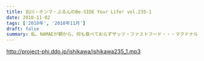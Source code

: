```yaml
---
title: 石川・ホンマ・ぶるんのBe-SIDE Your Life! vol.235-1
date: 2010-11-02
tags: ['2010年', '2010年11月']
draft: false
summary: 私、NAMAEが朝から、何も食べておらずザッツ・ファストフード・・・マクドナルドをスタジオで食すという流れに！！よってスタジオ中にあのマックの匂いが充満！！そんな中での収録です。NAMAE
---
```


http://project-phi.ddo.jp/ishikawa/ishikawa235_1.mp3
